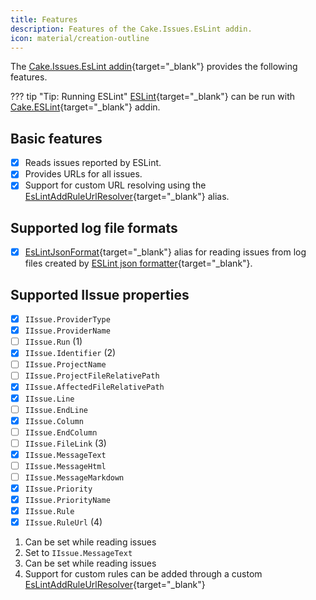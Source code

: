 ```yaml
---
title: Features
description: Features of the Cake.Issues.EsLint addin.
icon: material/creation-outline
---
```


The [Cake.Issues.EsLint addin](https://cakebuild.net/extensions/cake-issues-eslint/){target="_blank"} provides the following features.

??? tip "Tip: Running ESLint"
    [ESLint](https://eslint.org){target="_blank"} can be run with
    [Cake.ESLint](https://cakebuild.net/extensions/cake-eslint/){target="_blank"} addin.

## Basic features

- [x] Reads issues reported by ESLint.
- [x] Provides URLs for all issues.
- [x] Support for custom URL resolving using the [EsLintAddRuleUrlResolver](https://cakebuild.net/api/Cake.Issues.EsLint/EsLintIssuesAliases/0F6CCE21){target="_blank"}
  alias.

## Supported log file formats

- [x] [EsLintJsonFormat](https://cakebuild.net/api/Cake.Issues.EsLint/EsLintIssuesAliases/230C6E27){target="_blank"}
    alias for reading issues from log files created by
    [ESLint json formatter](https://eslint.org/docs/user-guide/formatters/#json){target="_blank"}.

## Supported IIssue properties

<div class="annotate" markdown>

- [x] `IIssue.ProviderType`
- [x] `IIssue.ProviderName`
- [ ] `IIssue.Run` (1)
- [x] `IIssue.Identifier` (2)
- [ ] `IIssue.ProjectName`
- [ ] `IIssue.ProjectFileRelativePath`
- [x] `IIssue.AffectedFileRelativePath`
- [x] `IIssue.Line`
- [ ] `IIssue.EndLine`
- [x] `IIssue.Column`
- [ ] `IIssue.EndColumn`
- [ ] `IIssue.FileLink` (3)
- [x] `IIssue.MessageText`
- [ ] `IIssue.MessageHtml`
- [ ] `IIssue.MessageMarkdown`
- [x] `IIssue.Priority`
- [x] `IIssue.PriorityName`
- [x] `IIssue.Rule`
- [x] `IIssue.RuleUrl` (4)

</div>

1.  Can be set while reading issues
2.  Set to `IIssue.MessageText`
3.  Can be set while reading issues
4.  Support for custom rules can be added through a custom [EsLintAddRuleUrlResolver](https://cakebuild.net/api/Cake.Issues.EsLint/EsLintIssuesAliases/0F6CCE21){target="_blank"}
